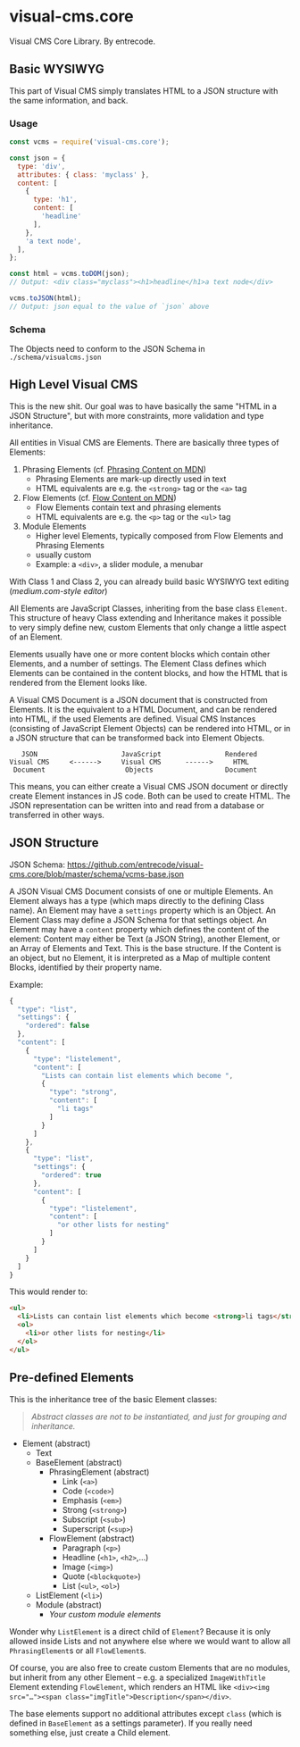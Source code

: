 # visual-cms.core

Visual CMS Core Library. By entrecode.

## Basic WYSIWYG

This part of Visual CMS simply translates HTML to a JSON structure with the same information, and back.

### Usage

```js
const vcms = require('visual-cms.core');

const json = {
  type: 'div',
  attributes: { class: 'myclass' },
  content: [
    {
      type: 'h1',
      content: [
        'headline'
      ],
    },
    'a text node',
  ],
};

const html = vcms.toDOM(json);
// Output: <div class="myclass"><h1>headline</h1>a text node</div>

vcms.toJSON(html);
// Output: json equal to the value of `json` above

```
### Schema

The Objects need to conform to the JSON Schema in `./schema/visualcms.json`

## High Level Visual CMS

This is the new shit.
Our goal was to have basically the same "HTML in a JSON Structure", but with more constraints, 
more validation and type inheritance.

All entities in Visual CMS are Elements.
There are basically three types of Elements:

1. Phrasing Elements (cf. [Phrasing Content on MDN](https://developer.mozilla.org/en-US/docs/Web/Guide/HTML/Content_categories#Phrasing_content))
    - Phrasing Elements are mark-up directly used in text
    - HTML equivalents are e.g. the `<strong>` tag or the `<a>` tag
2. Flow Elements (cf. [Flow Content on MDN](https://developer.mozilla.org/en-US/docs/Web/Guide/HTML/Content_categories#Flow_content))
    - Flow Elements contain text and phrasing elements
    - HTML equivalents are e.g. the `<p>` tag or the `<ul>` tag
3. Module Elements
    - Higher level Elements, typically composed from Flow Elements and Phrasing Elements
    - usually custom
    - Example: a `<div>`, a slider module, a menubar
    
With Class 1 and Class 2, you can already build basic WYSIWYG text editing (*medium.com-style editor*)

All Elements are JavaScript Classes, inheriting from the base class `Element`.
This structure of heavy Class extending and Inheritance makes it possible to very simply define new,
custom Elements that only change a little aspect of an Element.

Elements usually have one or more content blocks which contain other Elements, and a
number of settings. The Element Class defines which Elements can be contained in the content
blocks, and how the HTML that is rendered from the Element looks like.

A Visual CMS Document is a JSON document that is constructed from Elements. It is the equivalent
to a HTML Document, and can be rendered into HTML, if the used Elements are defined.
Visual CMS Instances (consisting of JavaScript Element Objects) can be rendered into HTML, or in
a JSON structure that can be transformed back into Element Objects.

```
   JSON                     JavaScript                Rendered
Visual CMS     <------>     Visual CMS      ------>     HTML
 Document                    Objects                  Document
```

This means, you can either create a Visual CMS JSON document or directly create Element
instances in JS code. Both can be used to create HTML. The JSON representation can be
written into and read from a database or transferred in other ways.

## JSON Structure

JSON Schema: https://github.com/entrecode/visual-cms.core/blob/master/schema/vcms-base.json

A JSON Visual CMS Document consists of one or multiple Elements. 
An Element always has a type (which maps directly to the defining Class name).
An Element may have a `settings` property which is an Object. An Element Class may
define a JSON Schema for that settings object.
An Element may have a `content` property which defines the content of the element:
Content may either be Text (a JSON String), another Element, or an Array of Elements and Text.
This is the base structure. If the Content is an object, but no Element, it is interpreted
as a Map of multiple content Blocks, identified by their property name. 

Example:

```js
{
  "type": "list",
  "settings": {
    "ordered": false
  },
  "content": [
    {
      "type": "listelement",
      "content": [
        "Lists can contain list elements which become ",
        {
          "type": "strong",
          "content": [
            "li tags"
          ]
        }
      ]
    },
    {
      "type": "list",
      "settings": {
        "ordered": true
      },
      "content": [
        {
          "type": "listelement",
          "content": [
            "or other lists for nesting"
          ]
        }
      ]
    }
  ]
}
```
This would render to:
```html
<ul>
  <li>Lists can contain list elements which become <strong>li tags</strong></li>
  <ol>
    <li>or other lists for nesting</li>
  </ol>
</ul>
```

## Pre-defined Elements

This is the inheritance tree of the basic Element classes:

> *Abstract classes are not to be instantiated, and just for grouping and inheritance.*

- Element (abstract)
    - Text
    - BaseElement (abstract)
      - PhrasingElement (abstract)
        - Link (`<a>`)
        - Code (`<code>`)
        - Emphasis (`<em>`)
        - Strong (`<strong>`)
        - Subscript (`<sub>`)
        - Superscript (`<sup>`)
      - FlowElement (abstract) 
        - Paragraph (`<p>`)
        - Headline (`<h1>`, `<h2>`,…)
        - Image (`<img>`)
        - Quote (`<blockquote>`)
        - List (`<ul>`, `<ol>`)
    - ListElement (`<li>`)
    - Module (abstract)
      - *Your custom module elements*
    
Wonder why `ListElement` is a direct child of `Element`? 
Because it is only allowed inside Lists and not anywhere else where we
would want to allow all `PhrasingElement`s or all `FlowElement`s.

Of course, you are also free to create custom Elements that are no modules,
but inherit from any other Element – e.g. a specialized `ImageWithTitle` Element extending `FlowElement`,
which renders an HTML like `<div><img src="…"><span class="imgTitle">Description</span></div>`.

The base elements support no additional attributes except `class` (which is defined in 
`BaseElement` as a settings parameter). If you really need something else, just create a Child element.
 

